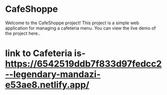 # CafeShoppe

Welcome to the CafeShoppe project! This project is a simple web application for managing a cafeteria menu. You can view the live demo of the project here.. 

# link to Cafeteria is- https://6542519ddb7f833d97fedcc2--legendary-mandazi-e53ae8.netlify.app/

